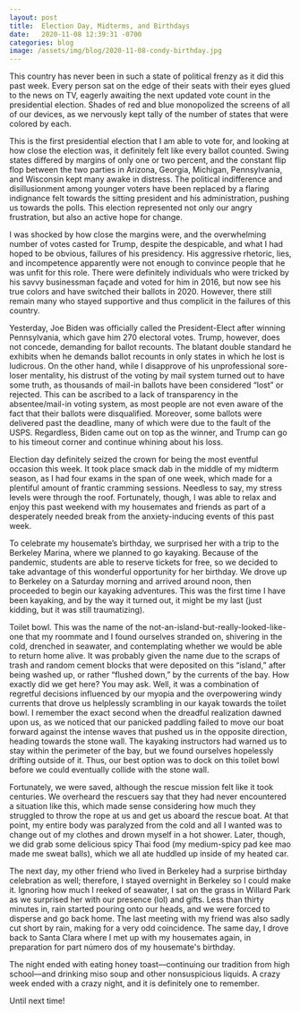 ```yaml
---
layout: post
title:  Election Day, Midterms, and Birthdays
date:   2020-11-08 12:39:31 -0700
categories: blog
image: /assets/img/blog/2020-11-08-condy-birthday.jpg
---
```

This country has never been in such a state of political frenzy as it did this past week. Every person sat on the edge of their seats with their eyes glued to the news on TV, eagerly awaiting the next updated vote count in the presidential election. Shades of red and blue monopolized the screens of all of our devices, as we nervously kept tally of the number of states that were colored by each.

This is the first presidential election that I am able to vote for, and looking at how close the election was, it definitely felt like every ballot counted. Swing states differed by margins of only one or two percent, and the constant flip flop between the two parties in Arizona, Georgia, Michigan, Pennsylvania, and Wisconsin kept many awake in distress. The political indifference and disillusionment among younger voters have been replaced by a flaring indignance felt towards the sitting president and his administration, pushing us towards the polls. This election represented not only our angry frustration, but also an active hope for change.

I was shocked by how close the margins were, and the overwhelming number of votes casted for Trump, despite the despicable, and what I had hoped to be obvious, failures of his presidency. His aggressive rhetoric, lies, and incompetence apparently were not enough to convince people that he was unfit for this role. There were definitely individuals who were tricked by his savvy businessman façade and voted for him in 2016, but now see his true colors and have switched their ballots in 2020. However, there still remain many who stayed supportive and thus complicit in the failures of this country.

Yesterday, Joe Biden was officially called the President-Elect after winning Pennsylvania, which gave him 270 electoral votes. Trump, however, does not concede, demanding for ballot recounts. The blatant double standard he exhibits when he demands ballot recounts in only states in which he lost is ludicrous. On the other hand, while I disapprove of his unprofessional sore-loser mentality, his distrust of the voting by mail system turned out to have some truth, as thousands of mail-in ballots have been considered “lost” or rejected. This can be ascribed to a lack of transparency in the absentee/mail-in voting system, as most people are not even aware of the fact that their ballots were disqualified. Moreover, some ballots were delivered past the deadline, many of which were due to the fault of the USPS. Regardless, Biden came out on top as the winner, and Trump can go to his timeout corner and continue whining about his loss.

Election day definitely seized the crown for being the most eventful occasion this week. It took place smack dab in the middle of my midterm season, as I had four exams in the span of one week, which made for a plentiful amount of frantic cramming sessions. Needless to say, my stress levels were through the roof. Fortunately, though, I was able to relax and enjoy this past weekend with my housemates and friends as part of a desperately needed break from the anxiety-inducing events of this past week.

To celebrate my housemate’s birthday, we surprised her with a trip to the Berkeley Marina, where we planned to go kayaking. Because of the pandemic, students are able to reserve tickets for free, so we decided to take advantage of this wonderful opportunity for her birthday. We drove up to Berkeley on a Saturday morning and arrived around noon, then proceeded to begin our kayaking adventures. This was the first time I have been kayaking, and by the way it turned out, it might be my last (just kidding, but it was still traumatizing).

Toilet bowl. This was the name of the not-an-island-but-really-looked-like-one that my roommate and I found ourselves stranded on, shivering in the cold, drenched in seawater, and contemplating whether we would be able to return home alive. It was probably given the name due to the scraps of trash and random cement blocks that were deposited on this “island,” after being washed up, or rather “flushed down,” by the currents of the bay. How exactly did we get here? You may ask. Well, it was a combination of regretful decisions influenced by our myopia and the overpowering windy currents that drove us helplessly scrambling in our kayak towards the toilet bowl. I remember the exact second when the dreadful realization dawned upon us, as we noticed that our panicked paddling failed to move our boat forward against the intense waves that pushed us in the opposite direction, heading towards the stone wall. The kayaking instructors had warned us to stay within the perimeter of the bay, but we found ourselves hopelessly drifting outside of it. Thus, our best option was to dock on this toilet bowl before we could eventually collide with the stone wall.

Fortunately, we were saved, although the rescue mission felt like it took centuries. We overheard the rescuers say that they had never encountered a situation like this, which made sense considering how much they struggled to throw the rope at us and get us aboard the rescue boat. At that point, my entire body was paralyzed from the cold and all I wanted was to change out of my clothes and drown myself in a hot shower. Later, though, we did grab some delicious spicy Thai food (my medium-spicy pad kee mao made me sweat balls), which we all ate huddled up inside of my heated car. 

The next day, my other friend who lived in Berkeley had a surprise birthday celebration as well; therefore, I stayed overnight in Berkeley so I could make it. Ignoring how much I reeked of seawater, I sat on the grass in Willard Park as we surprised her with our presence (lol) and gifts. Less than thirty minutes in, rain started pouring onto our heads, and we were forced to disperse and go back home. The last meeting with my friend was also sadly cut short by rain, making for a very odd coincidence. The same day, I drove back to Santa Clara where I met up with my housemates again, in preparation for part número dos of my housemate's birthday.

The night ended with eating honey toast––continuing our tradition from high school––and drinking miso soup and other nonsuspicious liquids. A crazy week ended with a crazy night, and it is definitely one to remember.

Until next time!